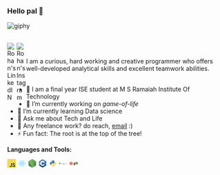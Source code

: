 ### Hello pal 👋

![giphy](https://user-images.githubusercontent.com/91260159/165366092-b4c57ed8-7ebb-49f9-b7bd-06239a0f45e4.gif)
<br/>
<br/>

<a href="https://www.linkedin.com/in/rohan-a-j-047a2319b/">
  <img align="left" alt="Rohan's LinkedIN" width="22px" src="https://raw.githubusercontent.com/peterthehan/peterthehan/master/assets/linkedin.svg" />
</a>
<a href="https://www.instagram.com/aj_prototype/">
  <img align="left" alt="Rohan's Instagram" width="22px" src="https://raw.githubusercontent.com/hussainweb/hussainweb/main/icons/instagram.png" />
</a>

<br />
<br/>
I am a curious, hard working and creative programmer who offers well-developed analytical skills and excellent teamwork abilities.
<br/>
<br/>


- 🏫 I am a final year ISE student at M S Ramaiah Institute Of Technology
- 🔭 I’m currently working on *game-of-life* 
- 🌱 I’m currently learning Data science 
- 💬 Ask me about Tech and Life
- 💼 Any freelance work? do reach, [email](mailto:rohanaj2001@gmail.com) :)
- ⚡ Fun fact: The root is at the top of the tree!


**Languages and Tools:**  

<code><img height="20" src="https://raw.githubusercontent.com/github/explore/80688e429a7d4ef2fca1e82350fe8e3517d3494d/topics/javascript/javascript.png"></code>
<code><img height="20" src="https://raw.githubusercontent.com/github/explore/80688e429a7d4ef2fca1e82350fe8e3517d3494d/topics/react/react.png"></code>
<code><img height="20" src="https://raw.githubusercontent.com/github/explore/80688e429a7d4ef2fca1e82350fe8e3517d3494d/topics/nodejs/nodejs.png"></code>
<code><img height="20" src="https://raw.githubusercontent.com/github/explore/80688e429a7d4ef2fca1e82350fe8e3517d3494d/topics/cpp/cpp.png"></code>
<code><img height="20" src="https://raw.githubusercontent.com/github/explore/80688e429a7d4ef2fca1e82350fe8e3517d3494d/topics/python/python.png"></code>
<code><img height="20" src="https://raw.githubusercontent.com/github/explore/80688e429a7d4ef2fca1e82350fe8e3517d3494d/topics/mongodb/mongodb.png"></code>
<code><img height="20" src="https://raw.githubusercontent.com/github/explore/80688e429a7d4ef2fca1e82350fe8e3517d3494d/topics/git/git.png"></code>

<!-- 📈 my github stats

<p align="center"> <img src="https://github-readme-stats.vercel.app/api?username=rohanaj2001&show_icons=true&theme=gotham" alt="rohanaj2001" /> -->
